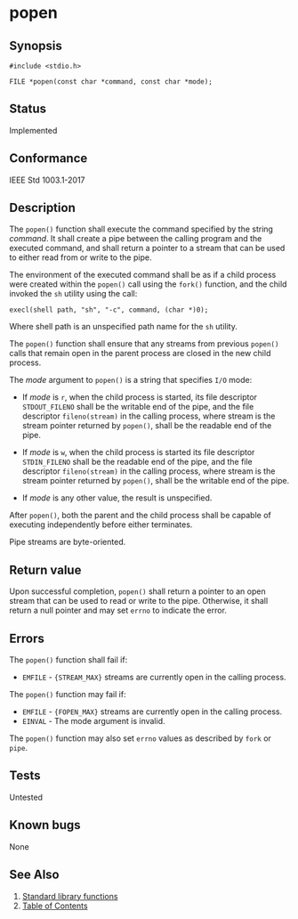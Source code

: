 # popen

## Synopsis

`#include <stdio.h>`

`FILE *popen(const char *command, const char *mode);`

## Status

Implemented

## Conformance

IEEE Std 1003.1-2017

## Description

The `popen()` function shall execute the command specified by the string _command_. It shall create a pipe between the
calling program and the executed command, and shall return a pointer to a stream that can be used to either read from or
write to the pipe.

The environment of the executed command shall be as if a child process were created within the `popen()` call using the
`fork()` function, and the child invoked the `sh` utility using the call:

`execl(shell path, "sh", "-c", command, (char *)0);`

Where shell path is an unspecified path name for the `sh` utility.

The `popen()` function shall ensure that any streams from previous `popen()` calls that remain open in the parent
process are closed in the new child process.

The _mode_ argument to `popen()` is a string that specifies `I/O` mode:

* If _mode_ is `r`, when the child process is started, its file descriptor `STDOUT_FILENO` shall be the writable end of
  the pipe, and the file descriptor `fileno(stream)` in the calling process, where stream is the stream pointer returned
  by `popen()`, shall be the readable end of the pipe.

* If _mode_ is `w`, when the child process is started its file descriptor `STDIN_FILENO` shall be the readable end of
 the pipe, and the file descriptor `fileno(stream)` in the calling process, where stream is the stream pointer returned
 by `popen()`, shall be the writable end of the pipe.

* If _mode_ is any other value, the result is unspecified.

After `popen()`, both the parent and the child process shall be capable of executing independently before either
terminates.

Pipe streams are byte-oriented.

## Return value

Upon successful completion, `popen()` shall return a pointer to an open stream that can be used to read or write to the
pipe. Otherwise, it shall return a null pointer and may set `errno` to indicate the error.

## Errors

The `popen()` function shall fail if:

* `EMFILE` - `{STREAM_MAX}` streams are currently open in the calling process.

The `popen()` function may fail if:

* `EMFILE` - `{FOPEN_MAX}` streams are currently open in the calling process.
* `EINVAL` - The mode argument is invalid.

The `popen()` function may also set `errno` values as described by `fork` or `pipe`.

## Tests

Untested

## Known bugs

None

## See Also

1. [Standard library functions](../functions.md)
2. [Table of Contents](../../../README.md)
